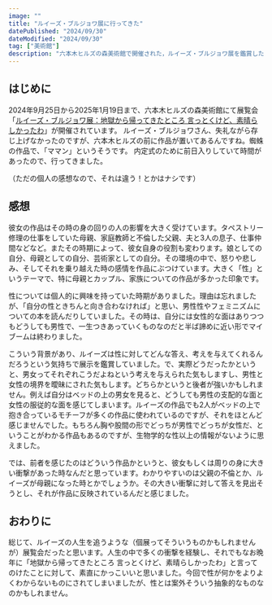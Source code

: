 ```yaml
---
image: ""
title: "ルイーズ・ブルジョワ展に行ってきた"
datePublished: "2024/09/30"
dateModified: "2024/09/30"
tag: ["美術館"]
description: "六本木ヒルズの森美術館で開催された，ルイーズ・ブルジョワ展を鑑賞した感想と展示内容についてのレポート。"
---
```


## はじめに
2024年9月25日から2025年1月19日まで、六本木ヒルズの森美術館にて展覧会「[ルイーズ・ブルジョワ展：地獄から帰ってきたところ 言っとくけど、素晴らしかったわ](https://www.mori.art.museum/jp/exhibitions/bourgeois/)」が開催されています。
ルイーズ・ブルジョワさん、失礼ながら存じ上げなかったのですが、六本木ヒルズの前に作品が置いてあるんですね。蜘蛛の作品で、「ママン」というそうです。
内定式のために前日入りしていて時間があったので、行ってきました。

（ただの個人の感想なので、それは違う！とかはナシです）


## 感想
彼女の作品はその時の身の回りの人の影響を大きく受けています。タペストリー修理の仕事をしていた母親、家庭教師と不倫した父親、夫と3人の息子、仕事仲間などなど。またその時期によって、彼女自身の役割も変わります。娘としての自分、母親としての自分、芸術家としての自分。その環境の中で、怒りや悲しみ、そしてそれを乗り越えた時の感情を作品にぶつけています。大きく「性」というテーマで、特に母親とカップル、家族についての作品が多かった印象です。

性については個人的に興味を持っていた時期がありました。理由は忘れましたが、「自分の性ときちんと向き合わなければ」と思い、男性性やフェミニズムについての本を読んだりしていました。その時は、自分には女性的な面はありつつもどうしても男性で、一生つきあっていくものなのだと半ば諦めに近い形でマイブームは終わりました。

こういう背景があり、ルイーズは性に対してどんな答え、考えを与えてくれるんだろうという気持ちで展示を鑑賞していました。で、実際どうだったかというと、男女ってそれぞれこうだよねという考えを与えられた気もしますし、男性と女性の境界を曖昧にされた気もします。どちらかというと後者が強いかもしれません。例えば自分はベッドの上の男女を見ると、どうしても男性の支配的な面と女性の服従的な面を感じてしまいます。ルイーズの作品でも2人がベッドの上で抱き合っているモチーフが多くの作品に使われているのですが、それをほとんど感じませんでした。もちろん胸や股間の形でどっちが男性でどっちが女性だ、ということがわかる作品もあるのですが、生物学的な性以上の情報がないように思えました。

では、前者を感じたのはどういう作品かというと、彼女もしくは周りの身に大きい衝撃があった時なんだと思っています。わかりやすいのは父親の不倫とか、ルイーズが母親になった時とかでしょうか。その大きい衝撃に対して答えを見出そうとし、それが作品に反映されているんだと感じました。


## おわりに
総じて、ルイーズの人生を追うような（個展ってそういうものかもしれませんが）展覧会だったと思います。人生の中で多くの衝撃を経験し、それでもなお晩年に「地獄から帰ってきたところ 言っとくけど、素晴らしかったわ」と言ってのけたことに対して、素直にかっこいいと思いました。今回で性が何かをよりよくわからないものにされてしまいましたが、性とは案外そういう抽象的なものなのかもしれません。
